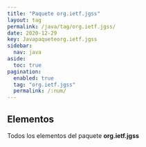 ```yaml
---
title: "Paquete org.ietf.jgss"
layout: tag
permalink: /java/tag/org.ietf.jgss/
date: 2020-12-29
key: Javapaqueteorg.ietf.jgss
sidebar: 
  nav: java
aside: 
  toc: true
pagination: 
  enabled: true
  tag: "org.ietf.jgss"
  permalink: /:num/
---
```


<h2>Elementos</h2>
Todos los elementos del paquete <strong>org.ietf.jgss</strong>
